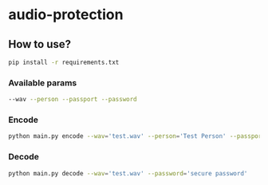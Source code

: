 # audio-protection

## How to use?
```sh
pip install -r requirements.txt
```

### Available params
```sh
--wav --person --passport --password
```
### Encode
```sh
python main.py encode --wav='test.wav' --person='Test Person' --passport='Test passport' --password='secure password'
```
### Decode
```sh
python main.py decode --wav='test.wav' --password='secure password'
```
